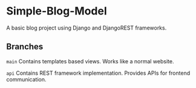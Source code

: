 # Simple-Blog-Model
A basic blog project using Django and DjangoREST frameworks.
## Branches

```main``` Contains templates based views. Works like a normal website.

```api``` Contains REST framework implementation. Provides APIs for frontend communication. 
